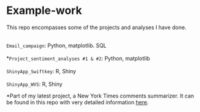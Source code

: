 # Example-work
This repo encompasses some of the projects and analyses I have done.

<br>`Email_campaign`: Python, matplotlib. SQL</br>
<br>*`Project_sentiment_analyses #1 & #2`: Python, matplotlib</br>
<br>`ShinyApp_Swiftkey`: R, Shiny</br>
<br>`ShinyApp_WVS`: R, Shiny</br>

*Part of my latest project, a New York Times comments summarizer. It can be found in this repo with very detailed information [here](http://github.com/PeggyFan/Project).

